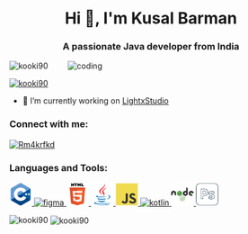 <h1 align="center">Hi 👋, I'm Kusal Barman</h1>
<h3 align="center">A passionate Java developer from India</h3>

<img align="right" alt="coding" width="400" src="https://media.giphy.com/media/3oKIPnAiaMCws8nOsE/giphy.gif?cid=790b76114b8ytyqbjlojslrlvvjmtzwpterr1oj4k5gmpqeh&ep=v1_gifs_search&rid=giphy.gif&ct=g">

<p align="left"> <img src="https://komarev.com/ghpvc/?username=kooki90&label=Profile%20views&color=0e75b6&style=flat" alt="kooki90" /> </p>

<p align="left"> <a href="https://github.com/ryo-ma/github-profile-trophy"><img src="https://github-profile-trophy.vercel.app/?username=kooki90" alt="kooki90" /></a> </p>

- 🔭 I’m currently working on [LightxStudio](https://builtbybit.com/creators/lightxstudios__.497888)

<h3 align="left">Connect with me:</h3>
<p align="left">
<a href="https://discord.gg/Rm4krfkd" target="blank"><img align="center" src="https://raw.githubusercontent.com/rahuldkjain/github-profile-readme-generator/master/src/images/icons/Social/discord.svg" alt="Rm4krfkd" height="30" width="40" /></a>
</p>

<h3 align="left">Languages and Tools:</h3>
<p align="left"> <a href="https://www.w3schools.com/cpp/" target="_blank" rel="noreferrer"> <img src="https://raw.githubusercontent.com/devicons/devicon/master/icons/cplusplus/cplusplus-original.svg" alt="cplusplus" width="40" height="40"/> </a> <a href="https://www.figma.com/" target="_blank" rel="noreferrer"> <img src="https://www.vectorlogo.zone/logos/figma/figma-icon.svg" alt="figma" width="40" height="40"/> </a> <a href="https://www.w3.org/html/" target="_blank" rel="noreferrer"> <img src="https://raw.githubusercontent.com/devicons/devicon/master/icons/html5/html5-original-wordmark.svg" alt="html5" width="40" height="40"/> </a> <a href="https://www.java.com" target="_blank" rel="noreferrer"> <img src="https://raw.githubusercontent.com/devicons/devicon/master/icons/java/java-original.svg" alt="java" width="40" height="40"/> </a> <a href="https://developer.mozilla.org/en-US/docs/Web/JavaScript" target="_blank" rel="noreferrer"> <img src="https://raw.githubusercontent.com/devicons/devicon/master/icons/javascript/javascript-original.svg" alt="javascript" width="40" height="40"/> </a> <a href="https://kotlinlang.org" target="_blank" rel="noreferrer"> <img src="https://www.vectorlogo.zone/logos/kotlinlang/kotlinlang-icon.svg" alt="kotlin" width="40" height="40"/> </a> <a href="https://nodejs.org" target="_blank" rel="noreferrer"> <img src="https://raw.githubusercontent.com/devicons/devicon/master/icons/nodejs/nodejs-original-wordmark.svg" alt="nodejs" width="40" height="40"/> </a> <a href="https://www.photoshop.com/en" target="_blank" rel="noreferrer"> <img src="https://raw.githubusercontent.com/devicons/devicon/master/icons/photoshop/photoshop-line.svg" alt="photoshop" width="40" height="40"/> </a> </p>

<p><img align="left" src="https://github-readme-stats.vercel.app/api/top-langs?username=kooki90&show_icons=true&locale=en&layout=compact" alt="kooki90" /></p>

<p>&nbsp;<img align="center" src="https://github-readme-stats.vercel.app/api?username=kooki90&show_icons=true&locale=en" alt="kooki90" /></p>

